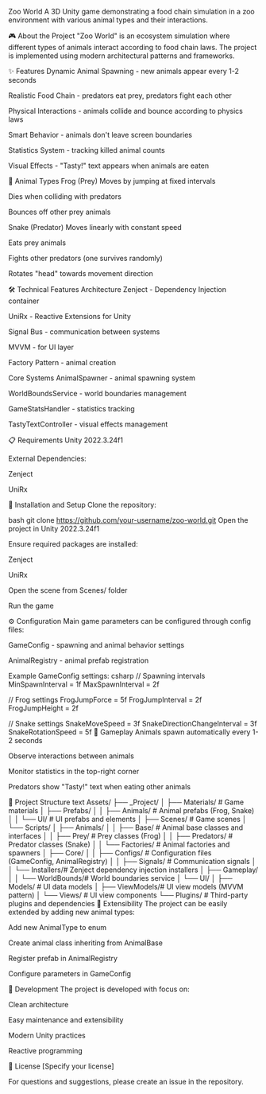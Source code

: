 Zoo World
A 3D Unity game demonstrating a food chain simulation in a zoo environment with various animal types and their interactions.

🎮 About the Project
"Zoo World" is an ecosystem simulation where different types of animals interact according to food chain laws. The project is implemented using modern architectural patterns and frameworks.

✨ Features
Dynamic Animal Spawning - new animals appear every 1-2 seconds

Realistic Food Chain - predators eat prey, predators fight each other

Physical Interactions - animals collide and bounce according to physics laws

Smart Behavior - animals don't leave screen boundaries

Statistics System - tracking killed animal counts

Visual Effects - "Tasty!" text appears when animals are eaten

🐾 Animal Types
Frog (Prey)
Moves by jumping at fixed intervals

Dies when colliding with predators

Bounces off other prey animals

Snake (Predator)
Moves linearly with constant speed

Eats prey animals

Fights other predators (one survives randomly)

Rotates "head" towards movement direction

🛠 Technical Features
Architecture
Zenject - Dependency Injection container

UniRx - Reactive Extensions for Unity

Signal Bus - communication between systems

MVVM - for UI layer

Factory Pattern - animal creation

Core Systems
AnimalSpawner - animal spawning system

WorldBoundsService - world boundaries management

GameStatsHandler - statistics tracking

TastyTextController - visual effects management

📋 Requirements
Unity 2022.3.24f1

External Dependencies:

Zenject

UniRx

🚀 Installation and Setup
Clone the repository:

bash
git clone https://github.com/your-username/zoo-world.git
Open the project in Unity 2022.3.24f1

Ensure required packages are installed:

Zenject

UniRx

Open the scene from Scenes/ folder

Run the game

⚙️ Configuration
Main game parameters can be configured through config files:

GameConfig - spawning and animal behavior settings

AnimalRegistry - animal prefab registration

Example GameConfig settings:
csharp
// Spawning intervals
MinSpawnInterval = 1f
MaxSpawnInterval = 2f

// Frog settings
FrogJumpForce = 5f
FrogJumpInterval = 2f
FrogJumpHeight = 2f

// Snake settings
SnakeMoveSpeed = 3f
SnakeDirectionChangeInterval = 3f
SnakeRotationSpeed = 5f
🎯 Gameplay
Animals spawn automatically every 1-2 seconds

Observe interactions between animals

Monitor statistics in the top-right corner

Predators show "Tasty!" text when eating other animals

📁 Project Structure
text
Assets/
├── _Project/
│   ├── Materials/         # Game materials
│   ├── Prefabs/
│   │   ├── Animals/       # Animal prefabs (Frog, Snake)
│   │   └── UI/            # UI prefabs and elements
│   ├── Scenes/            # Game scenes
│   └── Scripts/
│       ├── Animals/
│       │   ├── Base/      # Animal base classes and interfaces
│       │   ├── Prey/      # Prey classes (Frog)
│       │   ├── Predators/ # Predator classes (Snake)
│       │   └── Factories/ # Animal factories and spawners
│       ├── Core/
│       │   ├── Configs/   # Configuration files (GameConfig, AnimalRegistry)
│       │   ├── Signals/   # Communication signals
│       │   └── Installers/# Zenject dependency injection installers
│       ├── Gameplay/
│       │   └── WorldBounds/# World boundaries service
│       └── UI/
│           ├── Models/    # UI data models
│           ├── ViewModels/# UI view models (MVVM pattern)
│           └── Views/     # UI view components
└── Plugins/               # Third-party plugins and dependencies
🔧 Extensibility
The project can be easily extended by adding new animal types:

Add new AnimalType to enum

Create animal class inheriting from AnimalBase

Register prefab in AnimalRegistry

Configure parameters in GameConfig

👥 Development
The project is developed with focus on:

Clean architecture

Easy maintenance and extensibility

Modern Unity practices

Reactive programming

📄 License
[Specify your license]

For questions and suggestions, please create an issue in the repository.
